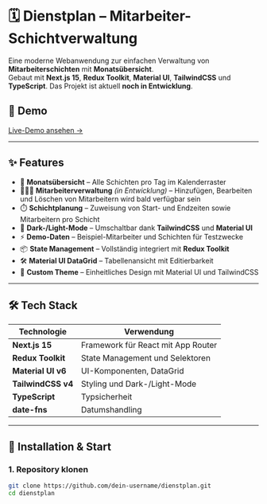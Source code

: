 # 🗓️ Dienstplan – Mitarbeiter-Schichtverwaltung

Eine moderne Webanwendung zur einfachen Verwaltung von **Mitarbeiterschichten** mit **Monatsübersicht**.  
Gebaut mit **Next.js 15**, **Redux Toolkit**, **Material UI**, **TailwindCSS** und **TypeScript**.
Das Projekt ist aktuell **noch in Entwicklung**.

## 🔗 Demo

[Live-Demo ansehen →](https://kabatskayaolga.github.io/shifts)

---

## ✨ Features

- 📅 **Monatsübersicht** – Alle Schichten pro Tag im Kalenderraster
- 🧑‍🤝‍🧑 **Mitarbeiterverwaltung** _(in Entwicklung)_ – Hinzufügen, Bearbeiten und Löschen von Mitarbeitern wird bald verfügbar sein
- ⏱️ **Schichtplanung** – Zuweisung von Start- und Endzeiten sowie Mitarbeitern pro Schicht
- 🎨 **Dark-/Light-Mode** – Umschaltbar dank **TailwindCSS** und **Material UI**
- ⚡ **Demo-Daten** – Beispiel-Mitarbeiter und Schichten für Testzwecke
- 📦 **State Management** – Vollständig integriert mit **Redux Toolkit**
- 🛠️ **Material UI DataGrid** – Tabellenansicht mit Editierbarkeit
- 🎨 **Custom Theme** – Einheitliches Design mit Material UI und TailwindCSS

---

## 🛠️ Tech Stack

| Technologie        | Verwendung                         |
| ------------------ | ---------------------------------- |
| **Next.js 15**     | Framework für React mit App Router |
| **Redux Toolkit**  | State Management und Selektoren    |
| **Material UI v6** | UI-Komponenten, DataGrid           |
| **TailwindCSS v4** | Styling und Dark-/Light-Mode       |
| **TypeScript**     | Typsicherheit                      |
| **date-fns**       | Datumshandling                     |

---

## 🚀 Installation & Start

### 1. Repository klonen

```bash
git clone https://github.com/dein-username/dienstplan.git
cd dienstplan
```
